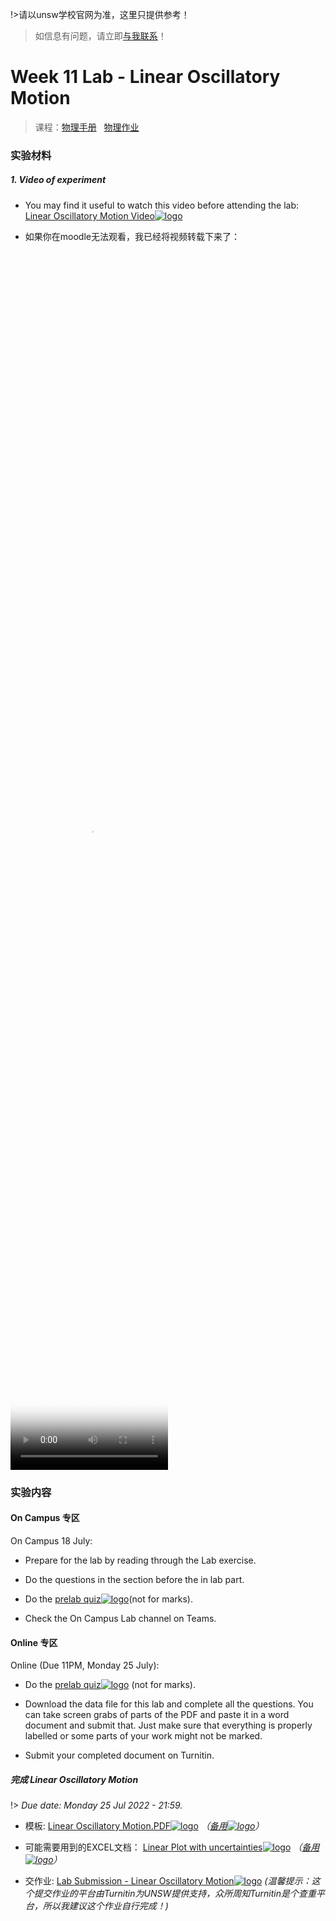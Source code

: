 !>请以unsw学校官网为准，这里只提供参考！ 

>如信息有问题，请立即[与我联系](/help/?id=关于我)！

# Week 11 Lab - Linear Oscillatory Motion

>课程：[物理手册](/DPST1021/) &nbsp; [物理作业](/homework/DPST1021/)

### 实验材料

##### 1. Video of experiment

 * You may find it useful to watch this video before attending the lab: [Linear Oscillatory Motion Video![logo](../../../../../logosvg01.svg)](https://moodle.telt.unsw.edu.au/mod/book/view.php?id=4558281)

 * 如果你在moodle无法观看，我已经将视频转载下来了：

  <video src="https://unsw.cdn.t.bigtomcat.com/unsw_docs/2022/2022T2/2022T2_DPST1021/video/Linear%20Oscillatory%20Motion%202016_480p.mp4" controls controlslist="nodownload" width="50%" height="50%" poster="/homework/DPST1021/work/work11_Lab_Linear_Oscillatory_Motion/file/Linear%20Oscillatory%20Motion%202016.jpg">
  <track src="/homework/DPST1021/work/work11_Lab_Linear_Oscillatory_Motion/file/Linear%20Oscillatory%20Motion%202016%20-%20Chinese%20(Simplified).vtt" srclang="zh-cn" label="简体中文" kind="captions" default />
  <track src="/homework/DPST1021/work/work11_Lab_Linear_Oscillatory_Motion/file/Linear%20Oscillatory%20Motion%202016%20-%20English.vtt" srclang="en" label="English" kind="captions" />
  此处应该有个视频，但是你现在用的浏览器好像不支持哦！换个浏览器试试</video>

### 实验内容


<!-- tabs:start -->

#### **On Campus 专区**

On Campus 18 July:

  * Prepare for the lab by reading through the Lab exercise. 
	
  * Do the questions in the section before the in lab part. 
	
  * Do the [prelab quiz![logo](../../../../../logosvg01.svg)](https://moodle.telt.unsw.edu.au/mod/quiz/view.php?id=4558489)(not for marks).
	
  * Check the On Campus Lab channel on Teams.


#### **Online 专区**

Online (Due 11PM, Monday 25 July):

  * Do the [prelab quiz![logo](../../../../../logosvg01.svg)](https://moodle.telt.unsw.edu.au/mod/quiz/view.php?id=4558489) (not for marks).
	
  * Download the data file for this lab and complete all the questions. You can take screen grabs of parts of the PDF and paste it in a word document and submit that. Just make sure that everything is properly labelled or some parts of your work might not be marked. 

  * Submit your completed document on Turnitin.

#####  完成 Linear Oscillatory Motion

!> _Due date: Monday 25 Jul 2022 - 21:59._

  * 模板:  [Linear Oscillatory Motion.PDF![logo](../../../../../logosvg01.svg)](https://moodle.telt.unsw.edu.au/pluginfile.php/7922684/mod_book/chapter/355638/Linear%20Oscillatory%20Motion%20with%20Data.pdf) *（[备用![logo](../../../../../logosvg01.svg)](https://unsw.cdn.t.bigtomcat.com/unsw_docs/2022/2022T2/2022T2_DPST1021/docs/Linear%20Oscillatory%20Motion%20with%20Data.pdf)）*
    
  * 可能需要用到的EXCEL文档： [Linear Plot with uncertainties![logo](../../../../../logosvg01.svg)](https://moodle.telt.unsw.edu.au/mod/resource/view.php?id=4558542) *（[备用![logo](../../../../../logosvg01.svg)](https://unsw.cdn.t.bigtomcat.com/unsw_docs/2022/2022T2/2022T2_DPST1021/docs/Linear%20Plot%20With%20Uncertainties.xls)）*

  * 交作业: [Lab Submission - Linear Oscillatory Motion![logo](../../../../../logosvg01.svg)](https://moodle.telt.unsw.edu.au/mod/turnitintooltwo/view.php?id=4647378) _(温馨提示：这个提交作业的平台由Turnitin为UNSW提供支持，众所周知Turnitin是个查重平台，所以我建议这个作业自行完成！)_


<!-- tabs:end -->